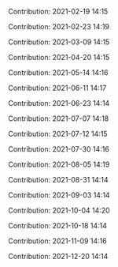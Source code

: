 Contribution: 2021-02-19 14:15

Contribution: 2021-02-23 14:19

Contribution: 2021-03-09 14:15

Contribution: 2021-04-20 14:15

Contribution: 2021-05-14 14:16

Contribution: 2021-06-11 14:17

Contribution: 2021-06-23 14:14

Contribution: 2021-07-07 14:18

Contribution: 2021-07-12 14:15

Contribution: 2021-07-30 14:16

Contribution: 2021-08-05 14:19

Contribution: 2021-08-31 14:14

Contribution: 2021-09-03 14:14

Contribution: 2021-10-04 14:20

Contribution: 2021-10-18 14:14

Contribution: 2021-11-09 14:16

Contribution: 2021-12-20 14:14

